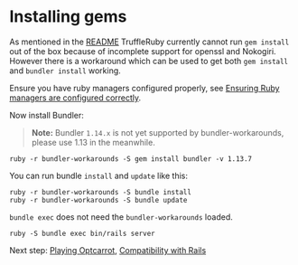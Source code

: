 # Installing gems

As mentioned in the [README](../../README.md) 
TruffleRuby currently cannot run `gem install` out of the box because of incomplete
support for openssl and Nokogiri. However there is a workaround which can be used
to get both `gem install` and `bundler install` working.

Ensure you have ruby managers configured properly, see 
[Ensuring Ruby managers are configured correctly](ruby-managers.md).

Now install Bundler:

> **Note:** Bundler `1.14.x` is not yet supported by bundler-workarounds, 
> please use 1.13 in the meanwhile.

    ruby -r bundler-workarounds -S gem install bundler -v 1.13.7

You can run bundle `install` and `update` like this:

    ruby -r bundler-workarounds -S bundle install
    ruby -r bundler-workarounds -S bundle update
    
`bundle exec` does not need the `bundler-workarounds` loaded. 
    
    ruby -S bundle exec bin/rails server

Next step: [Playing Optcarrot](optcarrot.md),
[Compatibility with Rails](README.md#do-you-run-rails)

